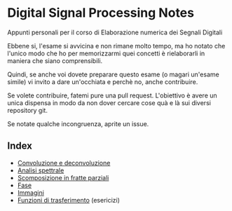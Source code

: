# Digital Signal Processing Notes

Appunti personali per il corso di Elaborazione numerica dei Segnali Digitali

Ebbene si, l'esame si avvicina e non rimane molto tempo, ma ho notato che l'unico modo che ho per memorizzarmi quei concetti è rielaborarli in maniera che siano comprensibili.

Quindi, se anche voi dovete preparare questo esame (o magari un'esame simile) vi invito a dare un'occhiata e perchè no, anche contribuire.

Se volete contribuire, fatemi pure una pull request. L'obiettivo è avere un unica dispensa in modo da non dover cercare cose quà e là sui diversi repository git.

Se notate qualche incongruenza, aprite un issue.

## Index

- [Convoluzione e deconvoluzione](conv_deconv.md)
- [Analisi spettrale](spectral_analysis.md)
- [Scomposizione in fratte parziali](partial_fraction.md)
- [Fase](phase.md)
- [Immagini](images.md)
- [Funzioni di trasferimento](transfer_functions.md) (esericizi)
